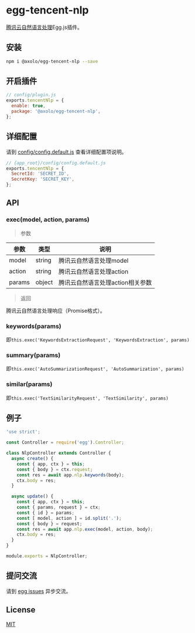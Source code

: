 # egg-tencent-nlp

[腾讯云自然语言处理]Egg.js插件。

## 安装

```bash
npm i @axolo/egg-tencent-nlp --save
```

## 开启插件

```js
// config/plugin.js
exports.tencentNlp = {
  enable: true,
  package: '@axolo/egg-tencent-nlp',
};
```

## 详细配置

请到 [config/config.default.js](config/config.default.js) 查看详细配置项说明。

```js
// {app_root}/config/config.default.js
exports.tencentNlp = {
  SecretId: 'SECRET_ID',
  SecretKey: 'SECRET_KEY',
};
```

## API

### exec(model, action, params)

> 参数

|  参数  |  类型  |               说明               |
| ------ | ------ | -------------------------------- |
| model  | string | 腾讯云自然语言处理model          |
| action | string | 腾讯云自然语言处理action         |
| params | object | 腾讯云自然语言处理action相关参数 |

> 返回

腾讯云自然语言处理响应（Promise格式）。

### keywords(params)

即`this.exec('KeywordsExtractionRequest', 'KeywordsExtraction', params)`

### summary(params)

即`this.exec('AutoSummarizationRequest', 'AutoSummarization', params)`

### similar(params)

即`this.exec('TextSimilarityRequest', 'TextSimilarity', params)`

## 例子

```js
'use strict';

const Controller = require('egg').Controller;

class NlpController extends Controller {
  async create() {
    const { app, ctx } = this;
    const { body } = ctx.request;
    const res = await app.nlp.keywords(body);
    ctx.body = res;
  }

  async update() {
    const { app, ctx } = this;
    const { params, request } = ctx;
    const { id } = params;
    const [ model, action ] = id.split('.');
    const { body } = request;
    const res = await app.nlp.exec(model, action, body);
    ctx.body = res;
  }
}

module.exports = NlpController;
```

## 提问交流

请到 [egg issues](https://github.com/axolo/egg-tencent-nlp/issues) 异步交流。

## License

[MIT](LICENSE)

[腾讯云自然语言处理]: https://cloud.tencent.com/document/product/271/35491
